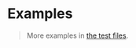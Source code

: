 # Examples

> More examples in [the test files](https://github.com/functional-abstraction/operator/tree/main/test/src).
